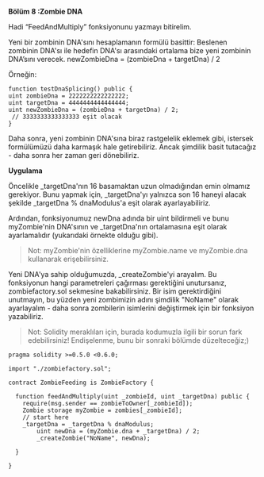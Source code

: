  
**Bölüm 8 :Zombie DNA**

Hadi “FeedAndMultiply” fonksiyonunu yazmayı bitirelim.

Yeni bir zombinin DNA'sını hesaplamanın formülü basittir: Beslenen zombinin DNA'sı ile hedefin DNA'sı arasındaki ortalama bize yeni zombinin DNA’sını verecek.
newZombieDna = (zombieDna + targetDna) / 2 

Örneğin:

    function testDnaSplicing() public {
    uint zombieDna = 2222222222222222;
    uint targetDna = 4444444444444444;
    uint newZombieDna = (zombieDna + targetDna) / 2;
     // 3333333333333333 eşit olacak
    }        

Daha sonra, yeni zombinin DNA'sına biraz rastgelelik eklemek gibi, istersek formülümüzü daha karmaşık hale getirebiliriz. Ancak şimdilik basit tutacağız - daha sonra her zaman geri dönebiliriz.


**Uygulama**

Öncelikle _targetDna'nın 16 basamaktan uzun olmadığından emin olmamız gerekiyor. Bunu yapmak için, _targetDna'yı yalnızca son 16 haneyi alacak şekilde _targetDna % dnaModulus'a eşit olarak ayarlayabiliriz.

Ardından, fonksiyonumuz newDna adında bir uint bildirmeli ve bunu myZombie'nin DNA'sının ve _targetDna'nın ortalamasına eşit olarak ayarlamalıdır (yukarıdaki örnekte olduğu gibi).

>Not: myZombie'nin özelliklerine myZombie.name ve myZombie.dna kullanarak erişebilirsiniz.

Yeni DNA'ya sahip olduğumuzda, _createZombie'yi arayalım. Bu fonksiyonun hangi parametreleri çağırması gerektiğini unutursanız, zombiefactory.sol sekmesine bakabilirsiniz. Bir isim gerektirdiğini unutmayın, bu yüzden yeni zombimizin adını şimdilik "NoName" olarak ayarlayalım - daha sonra zombilerin isimlerini değiştirmek için bir fonksiyon yazabiliriz.


>Not: Solidity meraklıları için, burada kodumuzla ilgili bir sorun fark edebilirsiniz! Endişelenme, bunu bir sonraki bölümde düzelteceğiz;)


```
pragma solidity >=0.5.0 <0.6.0;

import "./zombiefactory.sol";

contract ZombieFeeding is ZombieFactory {

  function feedAndMultiply(uint _zombieId, uint _targetDna) public {
    require(msg.sender == zombieToOwner[_zombieId]);
    Zombie storage myZombie = zombies[_zombieId];
    // start here
    _targetDna = _targetDna % dnaModulus;
        uint newDna = (myZombie.dna + _targetDna) / 2;
        _createZombie("NoName", newDna);

  }

}

```

